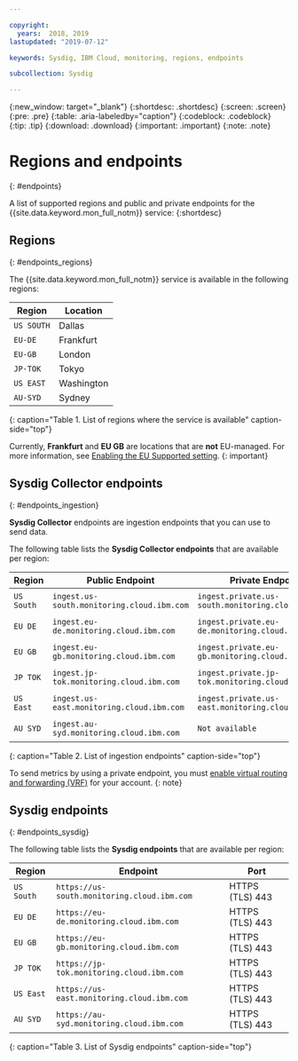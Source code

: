 ```yaml
---

copyright:
  years:  2018, 2019
lastupdated: "2019-07-12"

keywords: Sysdig, IBM Cloud, monitoring, regions, endpoints

subcollection: Sysdig

---
```


{:new_window: target="_blank"}
{:shortdesc: .shortdesc}
{:screen: .screen}
{:pre: .pre}
{:table: .aria-labeledby="caption"}
{:codeblock: .codeblock}
{:tip: .tip}
{:download: .download}
{:important: .important}
{:note: .note}


# Regions and endpoints
{: #endpoints}

A list of supported regions and public and private endpoints for the {{site.data.keyword.mon_full_notm}} service:
{:shortdesc}

## Regions
{: #endpoints_regions}

The {{site.data.keyword.mon_full_notm}} service is available in the following regions:

| Region                | Location  | 
|-----------------------|-----------|
| `US SOUTH`            | Dallas    | 
| `EU-DE`               | Frankfurt | 
| `EU-GB`               | London    | 
| `JP-TOK`              | Tokyo     |
| `US EAST`             | Washington|
| `AU-SYD`              | Sydney    |
{: caption="Table 1. List of regions where the service is available" caption-side="top"} 

Currently, **Frankfurt** and **EU GB** are locations that are **not** EU-managed. For more information, see [Enabling the EU Supported setting](/docs/account?topic=account-eu-hipaa-supported#bill_eusupported).
{: important}


## Sysdig Collector endpoints
{: #endpoints_ingestion}

**Sysdig Collector** endpoints are ingestion endpoints that you can use to send data.

The following table lists the **Sysdig Collector endpoints** that are available per region:

| Region        | Public Endpoint                                 | Private Endpoint                                      | Port     |
|---------------|-------------------------------------------------|-------------------------------------------------------|----------|
| `US South`    | `ingest.us-south.monitoring.cloud.ibm.com`      | `ingest.private.us-south.monitoring.cloud.ibm.com`    | TCP 6443 |
| `EU DE`       | `ingest.eu-de.monitoring.cloud.ibm.com`         | `ingest.private.eu-de.monitoring.cloud.ibm.com`       | TCP 6443 |
| `EU GB`       | `ingest.eu-gb.monitoring.cloud.ibm.com`         | `ingest.private.eu-gb.monitoring.cloud.ibm.com`       | TCP 6443 |
| `JP TOK`      | `ingest.jp-tok.monitoring.cloud.ibm.com`        | `ingest.private.jp-tok.monitoring.cloud.ibm.com`      | TCP 6443 |
| `US East`     | `ingest.us-east.monitoring.cloud.ibm.com`       | `ingest.private.us-east.monitoring.cloud.ibm.com`     | TCP 6443 |
| `AU SYD`      | `ingest.au-syd.monitoring.cloud.ibm.com`        | `Not available`    | TCP 6443 |
{: caption="Table 2. List of ingestion endpoints" caption-side="top"} 

To send metrics by using a private endpoint, you must [enable virtual routing and forwarding (VRF)](/docs/account?topic=account-vrf-service-endpoint) for your account. 
{: note}

## Sysdig endpoints
{: #endpoints_sysdig}

The following table lists the **Sysdig endpoints** that are available per region:

| Region       | Endpoint                                                  | Port            |
|--------------|-----------------------------------------------------------|-----------------|
| `US South`   | `https://us-south.monitoring.cloud.ibm.com`               | HTTPS (TLS) 443 |  
| `EU DE`      | `https://eu-de.monitoring.cloud.ibm.com `                 | HTTPS (TLS) 443 |
| `EU GB`      | `https://eu-gb.monitoring.cloud.ibm.com `                 | HTTPS (TLS) 443 |
| `JP TOK`     | `https://jp-tok.monitoring.cloud.ibm.com`                 | HTTPS (TLS) 443 |
| `US East`    | `https://us-east.monitoring.cloud.ibm.com`                | HTTPS (TLS) 443 |
| `AU SYD`     | `https://au-syd.monitoring.cloud.ibm.com`                 | HTTPS (TLS) 443 |
{: caption="Table 3. List of Sysdig endpoints" caption-side="top"} 


